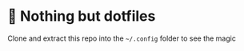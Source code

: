 # :paperclip: Nothing but dotfiles
Clone and extract this repo into the `~/.config` folder to see the magic
